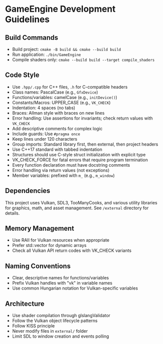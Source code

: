 # GameEngine Development Guidelines

## Build Commands
- Build project: `cmake -B build && cmake --build build`
- Run application: `./bin/GameEngine`
- Compile shaders only: `cmake --build build --target compile_shaders`

## Code Style
- Use `.hpp/.cpp` for C++ files, `.h` for C-compatible headers
- Class names: PascalCase (e.g., `GfxDevice`)
- Functions/variables: camelCase (e.g., `initDevice()`)
- Constants/Macros: UPPER_CASE (e.g., `VK_CHECK`)
- Indentation: 4 spaces (no tabs)
- Braces: Allman style with braces on new lines
- Error handling: Use assertions for invariants; check return values with `VK_CHECK`
- Add descriptive comments for complex logic
- Include guards: Use `#pragma once`
- Keep lines under 120 characters
- Group imports: Standard library first, then external, then project headers
- Use C++17 standard with tabbed indentation
- Structures should use C-style struct initialization with explicit type
- VK_CHECK_FORCE for fatal errors that require program termination
- Every function declaration must have docstring comments
- Error handling via return values (not exceptions)
- Member variables: prefixed with `m_` (e.g., `m_window`)

## Dependencies
This project uses Vulkan, SDL3, TooManyCooks, and various utility libraries for graphics, math, and asset management. See `/external` directory for details.

## Memory Management
- Use RAII for Vulkan resources when appropriate
- Prefer std::vector for dynamic arrays
- Check all Vulkan API return codes with VK_CHECK variants

## Naming Conventions
- Clear, descriptive names for functions/variables
- Prefix Vulkan handles with "vk" in variable names
- Use common Hungarian notation for Vulkan-specific variables

## Architecture
- Use shader compilation through glslangValidator
- Follow the Vulkan object lifecycle patterns
- Follow KISS principle
- Never modify files in `external/` folder
- Limit SDL to window creation and events polling